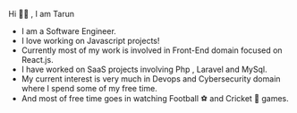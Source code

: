 Hi 👋🏻 , I am Tarun
- I am a Software Engineer.
- I love working on Javascript projects!
- Currently most of my work is involved in Front-End domain focused on React.js.
- I have worked on SaaS projects involving Php , Laravel and MySql.
- My current interest is very much in Devops and Cybersecurity domain where I spend some of my free time.
- And most of free time goes in watching Football ⚽️ and Cricket 🏏 games.
